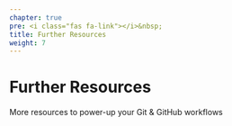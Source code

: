 ```yaml
---
chapter: true
pre: <i class="fas fa-link"></i>&nbsp;
title: Further Resources
weight: 7
---
```


# Further Resources

More resources to power-up your Git & GitHub workflows
